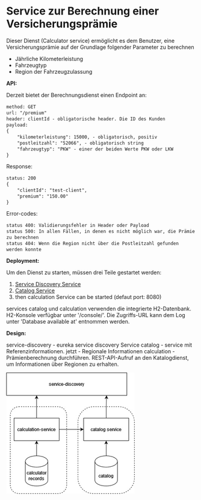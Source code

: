 # Service zur Berechnung einer Versicherungsprämie

Dieser Dienst (Calculator service) ermöglicht es dem Benutzer, eine Versicherungsprämie auf der Grundlage folgender Parameter zu berechnen

- Jährliche Kilometerleistung
- Fahrzeugtyp
- Region der Fahrzeugzulassung

**API:**

Derzeit bietet der Berechnungsdienst einen Endpoint an: 
```
method: GET
url: "/premium"
header: clientId - obligatorische header. Die ID des Kunden
payload: 
{
    "kilometerleistung": 15000, - obligatorisch, positiv
    "postleitzahl": "52066", - obligatorisch string
    "fahrzeugtyp": "PKW" - einer der beiden Werte PKW oder LKW
}
```
	
Response: 
```
status: 200
{
    "clientId": "test-client",
    "premium": "150.00"
}
```

Error-codes:
```
status 400: Validierungsfehler in Header oder Payload
status 500: In allen Fällen, in denen es nicht möglich war, die Prämie zu berechnen
status 404: Wenn die Region nicht über die Postleitzahl gefunden werden konnte
```

**Deployment:**

Um den Dienst zu starten, müssen drei Teile gestartet werden:
1. [Service Discovery Service](https://github.com/AlinaVSorokina/service-discovery) 
2. [Catalog Service](https://github.com/AlinaVSorokina/catalog)
3. then calculation Service can be started (defaut port: 8080)

services catalog und calculation verwenden die integrierte H2-Datenbank. 
H2-Konsole verfügbar unter '/console/'.
Die Zugriffs-URL kann dem Log unter 'Database available at' entnommen werden.

**Design:**

service-discovery - eureka service discovery Service
catalog - service mit Referenzinformationen. jetzt - Regionale Informationen
calculation - Prämienberechnung durchführen. REST-API-Aufruf an den Katalogdienst, um Informationen über Regionen zu erhalten.

![](/assets/services.jpg)
